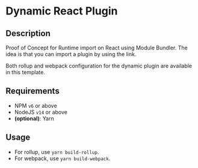 # Dynamic React Plugin

## Description
Proof of Concept for Runtime import on React using Module Bundler. The idea is that you can import a plugin by using the link.

Both rollup and webpack configuration for the dynamic plugin are available in this template.

## Requirements
- NPM `v6` or above
- NodeJS `v14` or above
- **(optional)**: Yarn

## Usage
- For rollup, use `yarn build-rollup`.
- For webpack, use `yarn build-webpack`.

